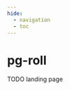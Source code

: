 ```yaml
---
hide:
  - navigation
  - toc
---
```

<!--- Hide edit button -->
<style>
  .md-content__button {
    display: none;
  }
</style>

# pg-roll

TODO landing page